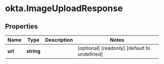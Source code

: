 # okta.ImageUploadResponse

## Properties

Name | Type | Description | Notes
------------ | ------------- | ------------- | -------------
**url** | **string** |  | [optional] [readonly] [default to undefined]

